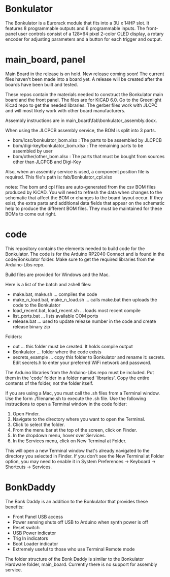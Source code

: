 # Bonkulator

The Bonkulator is a Eurorack module that fits into a 3U x 14HP slot. It features 8 programmable outputs and 6 programmable inputs. The front-panel user controls consist of a 128×64 pixel 2-color OLED display, a rotary encoder for adjusting parameters and a button for each trigger and output.

# main_board, panel

Main Board in the release is on hold. New release coming soon! The current files haven't been made into a board yet. A release will be created after the boards have been built and tested.

These repos contain the materials needed to construct the Bonkulator main board and the front panel.
The files are for KiCAD 6.0. Go to the Greenlight Kicad repo to get the needed libraries.
The gerber files work with JLCPC and will most likely work with other board manufacturers.

Assembly instructions are in main_board\fab\bonkulator_assembly.docx.

When using the JLCPCB assembly service, the BOM is split into 3 parts.

- bom/lcsc/bonkulator_bom.xlsx : The parts to be assembled by JLCPCB
- bom/digi-key/bonkulator_bom.xlsx : The remaining parts to be assembled by user
- bom/other/other_bom.xlsx : The parts that must be bought from sources other than JLCPCB and Digi-Key

Also, when an assembly service is used, a component position file is required. This file's path is: fab/Bonkulator_cpl.xlsx

notes: The bom and cpl files are auto-generated from the csv BOM files produced by KiCAD. You will need to refresh the data when changes to the schematic that affect the BOM or changes to the board layout occur.
If they exist, the extra parts and additional data fields that appear on the schematic help to produce the different BOM files. They must be maintained for these BOMs to come out right.

# code

This repository contains the elements needed to build code for the Bonkulator.
The code is for the Arduino RP2040 Connect and is found in the code/Bonkulator folder. Make sure to get the required libraries from the Arduino-Libs repo.

Build files are provided for Windows and the Mac.

Here is a list of the batch and zshell files:

- make.bat, make.sh ... compiles the code
- make_n_load.bat, make_n_load.sh ... calls make.bat then uploads the code to the Bonkulator
- load_recent.bat, load_recent.sh ... loads most recent compile
- list_ports.bat ... lists available COM ports
- release.bat ... used to update release number in the code and create release binary zip

Folders:

- out ... this folder must be created. It holds compile output
- Bonkulator ... folder where the code exists
- secrets_example ... copy this folder to Bonkulator and rename it: secrets. Edit secrets.h to enter your preferred WiFi network and password.

The Arduino libraries from the Arduino-Libs repo must be included. Put them in the 'code' folder in a folder named 'libraries'.
Copy the entire contents of the folder, not the folder itself.

If you are using a Mac, you must call the .sh files from a Terminal window. Use the form ./filename.sh to execute the .sh file.
Use the following instructions to open a Terminal window in the code folder:

1. Open Finder.
2. Navigate to the directory where you want to open the Terminal.
3. Click to select the folder.
4. From the menu bar at the top of the screen, click on Finder.
5. In the dropdown menu, hover over Services.
6. In the Services menu, click on New Terminal at Folder.

This will open a new Terminal window that's already navigated to the directory you selected in Finder. If you don't see the New Terminal at Folder option, you may need to enable it in System Preferences -> Keyboard -> Shortcuts -> Services.

# BonkDaddy

The Bonk Daddy is an addition to the Bonkulator that provides these benefits:

- Front Panel USB access
- Power sensing shuts off USB to Arduino when synth power is off
- Reset switch
- USB Power indicator
- Trig In indicators
- Boot Loader indicator
- Extremely useful to those who use Terminal Remote mode

The folder structure of the Bonk Daddy is similar to the Bonkulator Hardware folder, main_board. Currently there is no support for assembly service.
